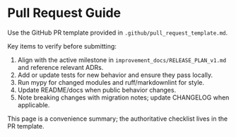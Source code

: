 # Pull Request Guide

Use the GitHub PR template provided in `.github/pull_request_template.md`.

Key items to verify before submitting:

1. Align with the active milestone in `improvement_docs/RELEASE_PLAN_v1.md` and reference relevant ADRs.
2. Add or update tests for new behavior and ensure they pass locally.
3. Run mypy for changed modules and ruff/markdownlint for style.
4. Update README/docs when public behavior changes.
5. Note breaking changes with migration notes; update CHANGELOG when applicable.

This page is a convenience summary; the authoritative checklist lives in the PR template.

